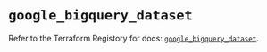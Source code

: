 # `google_bigquery_dataset`

Refer to the Terraform Registory for docs: [`google_bigquery_dataset`](https://registry.terraform.io/providers/hashicorp/google/4.62.1/docs/resources/bigquery_dataset).
